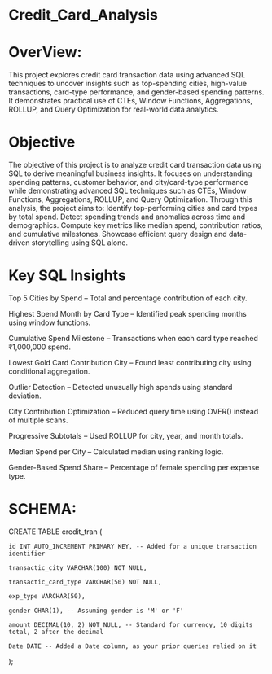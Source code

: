 # Credit_Card_Analysis


# OverView:

This project explores credit card transaction data using advanced SQL techniques to uncover insights such as top-spending cities, high-value transactions, card-type performance, and gender-based spending patterns. It demonstrates practical use of CTEs, Window Functions, Aggregations, ROLLUP, and Query Optimization for real-world data analytics.



# Objective
The objective of this project is to analyze credit card transaction data using SQL to derive meaningful business insights.
It focuses on understanding spending patterns, customer behavior, and city/card-type performance while demonstrating advanced SQL techniques such as CTEs, Window Functions, Aggregations, ROLLUP, and Query Optimization.
Through this analysis, the project aims to:
Identify top-performing cities and card types by total spend.
Detect spending trends and anomalies across time and demographics.
Compute key metrics like median spend, contribution ratios, and cumulative milestones.
Showcase efficient query design and data-driven storytelling using SQL alone.

# Key SQL Insights
Top 5 Cities by Spend – Total and percentage contribution of each city.

Highest Spend Month by Card Type – Identified peak spending months using window functions.

Cumulative Spend Milestone – Transactions when each card type reached ₹1,000,000 spend.

Lowest Gold Card Contribution City – Found least contributing city using conditional aggregation.

Outlier Detection – Detected unusually high spends using standard deviation.

City Contribution Optimization – Reduced query time using OVER() instead of multiple scans.

Progressive Subtotals – Used ROLLUP for city, year, and month totals.

Median Spend per City – Calculated median using ranking logic.

Gender-Based Spend Share – Percentage of female spending per expense type.


# SCHEMA:

CREATE TABLE credit_tran (

    id INT AUTO_INCREMENT PRIMARY KEY, -- Added for a unique transaction identifier
    
    transactic_city VARCHAR(100) NOT NULL,
    
    transactic_card_type VARCHAR(50) NOT NULL,
    
    exp_type VARCHAR(50),
    
    gender CHAR(1), -- Assuming gender is 'M' or 'F'
    
    amount DECIMAL(10, 2) NOT NULL, -- Standard for currency, 10 digits total, 2 after the decimal
    
    Date DATE -- Added a Date column, as your prior queries relied on it
    
);
